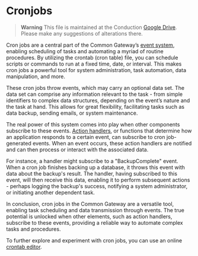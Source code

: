 # Cronjobs

> **Warning**
> This file is maintained at the Conduction [Google Drive](https://docs.google.com/document/d/1nXxbY7Rwk0gBYiUv6o-SoK5v6ToXUCGaAQ6J8KBGEzc/edit). Please make any suggestions of alterations there.

Cron jobs are a central part of the Common Gateway’s [event system](Events.md), enabling scheduling of tasks and automating a myriad of routine procedures. By utilizing the crontab (cron table) file, you can schedule scripts or commands to run at a fixed time, date, or interval. This makes cron jobs a powerful tool for system administration, task automation, data manipulation, and more.

These cron jobs throw events, which may carry an optional data set. The data set can comprise any information relevant to the task - from simple identifiers to complex data structures, depending on the event’s nature and the task at hand. This allows for great flexibility, facilitating tasks such as data backup, sending emails, or system maintenance.

The real power of this system comes into play when other components subscribe to these events. [Action handlers](Action_handlers.md), or functions that determine how an application responds to a certain event, can subscribe to cron job-generated events. When an event occurs, these action handlers are notified and can then process or interact with the associated data.

For instance, a handler might subscribe to a "BackupComplete" event. When a cron job finishes backing up a database, it throws this event with data about the backup's result. The handler, having subscribed to this event, will then receive this data, enabling it to perform subsequent actions - perhaps logging the backup's success, notifying a system administrator, or initiating another dependent task.

In conclusion, cron jobs in the Common Gateway are a versatile tool, enabling task scheduling and data transmission through events. The true potential is unlocked when other elements, such as action handlers, subscribe to these events, providing a reliable way to automate complex tasks and procedures.

To further explore and experiment with cron jobs, you can use an online [crontab editor](https://crontab.guru/).

